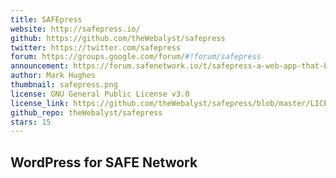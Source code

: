 ```yaml
---
title: SAFEpress
website: http://safepress.io/
github: https://github.com/theWebalyst/safepress
twitter: https://twitter.com/safepress
forum: https://groups.google.com/forum/#!forum/safepress
announcement: https://forum.safenetwork.io/t/safepress-a-web-app-that-builds-websites-blogs-on-safe-network/4417
author: Mark Hughes
thumbnail: safepress.png
license: GNU General Public License v3.0
license_link: https://github.com/theWebalyst/safepress/blob/master/LICENSE
github_repo: theWebalyst/safepress
stars: 15
---
```


## WordPress for SAFE Network
